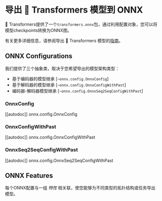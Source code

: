 <!--Copyright 2020 The HuggingFace Team. All rights reserved.

Licensed under the Apache License, Version 2.0 (the "License"); you may not use this file except in compliance with
the License. You may obtain a copy of the License at

http://www.apache.org/licenses/LICENSE-2.0

Unless required by applicable law or agreed to in writing, software distributed under the License is distributed on
an "AS IS" BASIS, WITHOUT WARRANTIES OR CONDITIONS OF ANY KIND, either express or implied. See the License for the
specific language governing permissions and limitations under the License.

⚠️ Note that this file is in Markdown but contain specific syntax for our doc-builder (similar to MDX) that may not be
rendered properly in your Markdown viewer.

-->

# 导出 🤗 Transformers 模型到 ONNX

🤗 Transformers提供了一个`transformers.onnx`包，通过利用配置对象，您可以将模型checkpoints转换为ONNX图。

有关更多详细信息，请参阅导出 🤗 Transformers 模型的[指南](../serialization)。

## ONNX Configurations

我们提供了三个抽象类，取决于您希望导出的模型架构类型：

* 基于编码器的模型继承 [`~onnx.config.OnnxConfig`]
* 基于解码器的模型继承 [`~onnx.config.OnnxConfigWithPast`]
* 编码器-解码器模型继承 [`~onnx.config.OnnxSeq2SeqConfigWithPast`]

### OnnxConfig

[[autodoc]] onnx.config.OnnxConfig

### OnnxConfigWithPast

[[autodoc]] onnx.config.OnnxConfigWithPast

### OnnxSeq2SeqConfigWithPast

[[autodoc]] onnx.config.OnnxSeq2SeqConfigWithPast

## ONNX Features

每个ONNX配置与一组 _特性_ 相关联，使您能够为不同类型的拓扑结构或任务导出模型。
